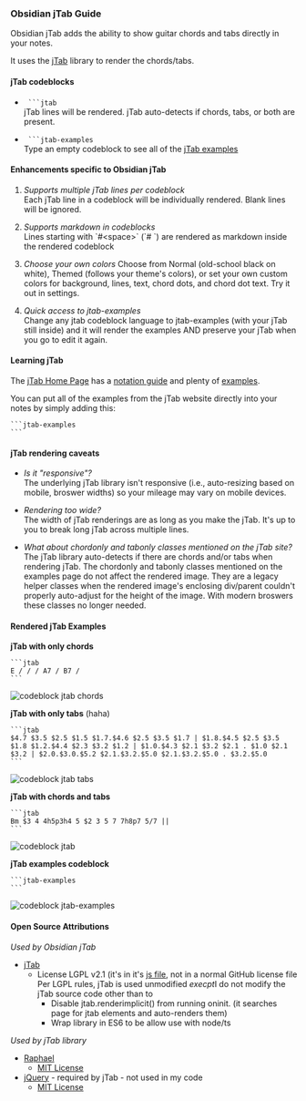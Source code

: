 ### Obsidian jTab Guide

Obsidian jTab adds the ability to show guitar chords and tabs directly in your notes.

It uses the [jTab](https://jtab.tardate.com/) library to render the chords/tabs.

#### jTab codeblocks

* ```` ```jtab````  
  jTab lines will be rendered. jTab auto-detects if chords, tabs, or both are present.
  
* ```` ```jtab-examples````  
  Type an empty codeblock to see all of the [jTab examples](https://jtab.tardate.com/examples.htm)
  

#### Enhancements specific to Obsidian jTab
1. _Supports multiple jTab lines per codeblock_  
   Each jTab line in a codeblock will be individually rendered. Blank lines will be ignored.

2. _Supports markdown in codeblocks_  
   Lines starting with \`#&lt;space&gt;\` (\`# \`) are rendered as markdown inside the rendered codeblock

3. _Choose your own colors_
   Choose from Normal (old-school black on white), Themed (follows your theme's colors), or set your own custom colors for background, lines, text, chord dots, and chord dot text. Try it out in settings.

4. _Quick access to jtab-examples_  
   Change any jtab codeblock language to jtab-examples (with your jTab still inside) and it will render the examples AND preserve your jTab when you go to edit it again.

#### Learning jTab
The [jTab Home Page](https://jtab.tardate.com/) has a [notation guide](https://jtab.tardate.com/index.htm#notation) and plenty of [examples](https://jtab.tardate.com/examples.htm).

You can put all of the examples from the jTab website directly into your notes by simply adding this:
~~~~
```jtab-examples
```
~~~~

#### jTab rendering caveats
* _Is it "responsive"?_  
  The underlying jTab library isn't responsive (i.e., auto-resizing based on mobile, broswer widths) so your mileage may vary on mobile devices.

* _Rendering too wide?_  
  The width of jTab renderings are as long as you make the jTab. It's up to you to break long jTab across multiple lines.

* _What about chordonly and tabonly classes mentioned on the jTab site?_  
  The jTab library auto-detects if there are chords and/or tabs when rendering jTab. The chordonly and tabonly classes mentioned on the examples page do not affect the rendered image. They are a legacy helper classes when the rendered image's enclosing div/parent couldn't properly auto-adjust for the height of the image. With modern broswers these classes no longer needed.

#### Rendered jTab Examples

__jTab with only chords__
~~~~
```jtab
E / / / A7 / B7 /
```
~~~~
![codeblock jtab chords](https://raw.githubusercontent.com/davfive/obsidian-jtab/main/docs/images/codeblock-jtab-chords-only.jpg)

__jTab with only tabs__ (haha)
~~~~
```jtab
$4.7 $3.5 $2.5 $1.5 $1.7.$4.6 $2.5 $3.5 $1.7 | $1.8.$4.5 $2.5 $3.5 $1.8 $1.2.$4.4 $2.3 $3.2 $1.2 | $1.0.$4.3 $2.1 $3.2 $2.1 . $1.0 $2.1 $3.2 | $2.0.$3.0.$5.2 $2.1.$3.2.$5.0 $2.1.$3.2.$5.0 . $3.2.$5.0
```
~~~~
![codeblock jtab tabs](https://raw.githubusercontent.com/davfive/obsidian-jtab/main/docs/images/codeblock-jtab-tab-only.jpg)

__jTab with chords and tabs__
~~~~
```jtab
Bm $3 4 4h5p3h4 5 $2 3 5 7 7h8p7 5/7 ||
```
~~~~
![codeblock jtab](https://raw.githubusercontent.com/davfive/obsidian-jtab/main/docs/images/codeblock-jtab-chords-and-tabs.jpg)

__jTab examples codeblock__
~~~~
```jtab-examples
```
~~~~
![codeblock jtab-examples](https://raw.githubusercontent.com/davfive/obsidian-jtab/main/docs/images/codeblock-jtab-examples.jpg)
	
#### Open Source Attributions

_Used by Obsidian jTab_
* [jTab](https://jtab.tardate.com/)
  * License LGPL v2.1 (it's in it's [js file](https://github.com/tardate/jtab/blob/master/javascripts/jtab.js), not in a normal GitHub license file
  	Per LGPL rules, jTab is used unmodified *execpt*I do not modify the jTab source code other than to
	* Disable jtab.renderimplicit() from running oninit. (it searches page for jtab elements and auto-renders them)
	* Wrap library in ES6 to be allow use with node/ts

_Used by jTab library_
* [Raphael](https://github.com/DmitryBaranovskiy/raphael)
  * [MIT License](https://github.com/DmitryBaranovskiy/raphael/blob/master/license.txt)
* [jQuery](https://jquery.com/) - required by jTab - not used in my code
  * [MIT License](https://github.com/jquery/jquery/blob/main/LICENSE.txt)

